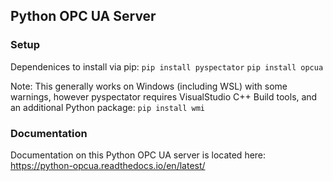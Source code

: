 ## Python OPC UA Server

### Setup
Dependenices to install via pip:
`pip install pyspectator`
`pip install opcua`

Note: This generally works on Windows (including WSL) with some warnings, however pyspectator requires VisualStudio C++ Build tools, and an additional Python package:
`pip install wmi`

### Documentation
Documentation on this Python OPC UA server is located here: https://python-opcua.readthedocs.io/en/latest/

